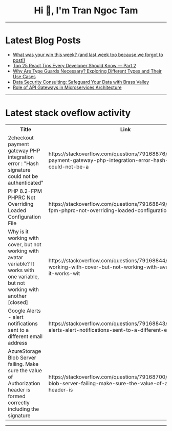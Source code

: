 <h1 align="center">Hi 👋, I'm Tran Ngoc Tam</h1>

---

# Latest Blog Posts 
<!-- BLOG-POST-LIST:START -->
- [What was your win this week? &lpar;and last week too because we forgot to post!&rpar;](https://dev.to/devteam/what-was-your-win-this-week-32c4)
- [Top 25 React Tips Every Developer Should Know — Part 2](https://dev.to/myogeshchavan97/top-25-react-tips-every-developer-should-know-part-2-2ba7)
- [Why Are Type Guards Necessary? Exploring Different Types and Their Use Cases](https://dev.to/naymhdev/why-are-type-guards-necessary-exploring-different-types-and-their-use-cases-2f8e)
- [Data Security Consulting: Safeguard Your Data with Brass Valley](https://dev.to/brassvalley_/data-security-consulting-safeguard-your-data-with-brass-valley-1mm3)
- [Role of API Gateways in Microservices Architecture](https://dev.to/vipulkumarsviit/role-of-api-gateways-in-microservices-architecture-5eoo)
<!-- BLOG-POST-LIST:END -->

---

# Latest stack oveflow activity
<table>
  <tr><th>Title</th><th>Link</th></tr>
  <!-- STACKOVERFLOW:START --><tr><td>2checkout payment gateway PHP integration error : &quot;Hash signature could not be authenticated&quot;</td><td>https://stackoverflow.com/questions/79168876/2checkout-payment-gateway-php-integration-error-hash-signature-could-not-be-a</td></tr><tr><td>PHP 8.2-FPM PHPRC Not Overriding Loaded Configuration File</td><td>https://stackoverflow.com/questions/79168849/php-8-2-fpm-phprc-not-overriding-loaded-configuration-file</td></tr><tr><td>Why is it working with cover, but not working with avatar variable? It works with one variable, but not working with another [closed]</td><td>https://stackoverflow.com/questions/79168844/why-is-it-working-with-cover-but-not-working-with-avatar-variable-it-works-wit</td></tr><tr><td>Google Alerts - alert notifications sent to a different email address</td><td>https://stackoverflow.com/questions/79168843/google-alerts-alert-notifications-sent-to-a-different-email-address</td></tr><tr><td>AzureStorage Blob Server failing. Make sure the value of Authorization header is formed correctly including the signature</td><td>https://stackoverflow.com/questions/79168700/azurestorage-blob-server-failing-make-sure-the-value-of-authorization-header-is</td></tr><!-- STACKOVERFLOW:END -->
</table>

---


